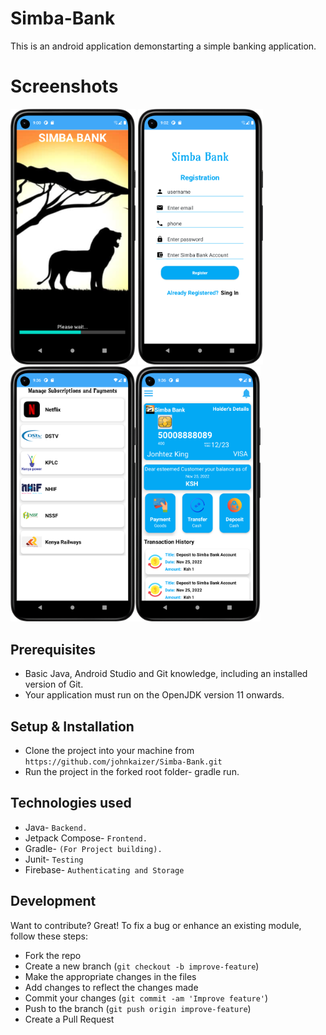 # Simba-Bank
This is an android application demonstarting a simple banking application.
# Screenshots
<img src="Images/Splash.png" width="200" > <img src="Images/Signup.png" width="200">
<img src="Images/subscriptions.png" width="200" ><img src="Images/Home.png" width="200" >

## Prerequisites
- Basic Java, Android Studio and Git knowledge, including an installed version of Git.
- Your application must run on the OpenJDK version 11 onwards.

## Setup & Installation
* Clone the project into your machine from `https://github.com/johnkaizer/Simba-Bank.git`
* Run the project in the forked root folder- gradle run.

## Technologies used
* Java- `Backend.`
* Jetpack Compose- `Frontend.`
* Gradle- `(For Project building).`
* Junit- `Testing`
* Firebase- `Authenticating and Storage`

## Development
Want to contribute? Great!
To fix a bug or enhance an existing module, follow these steps:

- Fork the repo
- Create a new branch (`git checkout -b improve-feature`)
- Make the appropriate changes in the files
- Add changes to reflect the changes made
- Commit your changes (`git commit -am 'Improve feature'`)
- Push to the branch (`git push origin improve-feature`)
- Create a Pull Request
